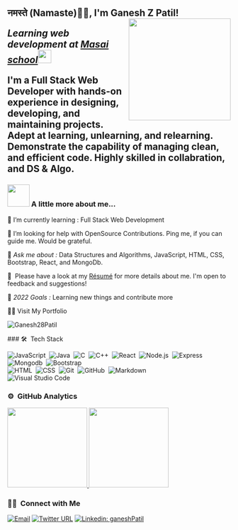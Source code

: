<h2>नमस्ते (Namaste)🙏🏻, I'm Ganesh Z Patil! 
<!--  <img src="https://media.giphy.com/media/12oufCB0MyZ1Go/giphy.gif" width="50"></h2> -->
<img align='right' src="https://media.giphy.com/media/M9gbBd9nbDrOTu1Mqx/giphy.gif" width="230">
<p><em>Learning web development at <a href="https://www.masaischool.com/">Masai school</a><img src="https://media.giphy.com/media/WUlplcMpOCEmTGBtBW/giphy.gif" width="30"> 
</em></p>
 
 I'm a Full Stack Web Developer with hands-on experience in designing, developing, and maintaining projects.
 Adept at learning, unlearning, and relearning. Demonstrate the capability of managing clean, and efficient code.
 Highly skilled in collabration, and DS & Algo.
<!--  
 <p >
<img src="https://img.shields.io/badge/JS-Javascript-red"/>
<img src="https://img.shields.io/badge/React-React-blue"/>
<img src="https://img.shields.io/badge/Node-node-green"/>
<img src="https://img.shields.io/badge/express-Express-blueviolet"/>
<img src="https://img.shields.io/badge/Mongodb-mongodb-brightgreen"/>
<img src="https://img.shields.io/badge/html-HTML-orange"/>
<img src="https://img.shields.io/badge/css-CSS-informational"/>
<img src="https://img.shields.io/badge/%7BB%7D-Bootstrap-blueviolet"/>   
</p> -->


### <img src="https://media.giphy.com/media/VgCDAzcKvsR6OM0uWg/giphy.gif" width="50"/> A little more about me...  

🌱 I’m currently learning :  Full Stack Web Development

🤝 I’m looking for help with OpenSource Contributions. Ping me, if you can guide me. Would be grateful.

💬 *Ask me about :* Data Structures and Algorithms, JavaScript, HTML, CSS, Bootstrap, React, and MongoDb.
  
  📄 &nbsp;Please have a look at my [Résumé](https://drive.google.com/file/d/1LMWO9x_Zn9xD2fDYKCJNysWy6ywKwY-Q/view?usp=sharing) for more details about me. I'm open to feedback and suggestions!


🥅 *2022 Goals :* Learning new things and contribute more  

 
 🙋‍♂️ Visit My Portfolio <!--  https://
                    -->

 <p align="left"> <img src="https://komarev.com/ghpvc/?username=Ganesh28Patil&label=Profile%20views&color=0e75b6&style=flat" alt="Ganesh28Patil" /> </p>
 ### 🛠 &nbsp;Tech Stack


![JavaScript](https://img.shields.io/badge/-JavaScript-05122A?style=flat&logo=javascript)&nbsp;
![Java](https://img.shields.io/badge/-Java-05122A?style=flat&logo=Java&logoColor=FFA518)&nbsp;
![C](https://img.shields.io/badge/-C-05122A?style=flat&logo=C&logoColor=A8B9CC)&nbsp;
![C++](https://img.shields.io/badge/-C++-05122A?style=flat&logo=C%2B%2B&logoColor=00599C)&nbsp;
![React](https://img.shields.io/badge/-React-05122A?style=flat&logo=react)&nbsp;
![Node.js](https://img.shields.io/badge/-Node.js-05122A?style=flat&logo=node.js)&nbsp;
![Express](https://img.shields.io/badge/-Express-05122A?style=flat&logo=express)&nbsp;
![Mongodb](https://img.shields.io/badge/-Mongodb-05122A?style=flat&logo=mongodb)&nbsp; 
![Bootstrap](https://img.shields.io/badge/-Bootstrap-05122A?style=flat&logo=bootstrap&logoColor=563D7C)\
![HTML](https://img.shields.io/badge/-HTML-05122A?style=flat&logo=HTML5)&nbsp;
![CSS](https://img.shields.io/badge/-CSS-05122A?style=flat&logo=CSS3&logoColor=1572B6)&nbsp;
![Git](https://img.shields.io/badge/-Git-05122A?style=flat&logo=git)&nbsp;
![GitHub](https://img.shields.io/badge/-GitHub-05122A?style=flat&logo=github)&nbsp;
![Markdown](https://img.shields.io/badge/-Markdown-05122A?style=flat&logo=markdown)\
![Visual Studio Code](https://img.shields.io/badge/-Visual%20Studio%20Code-05122A?style=flat&logo=visual-studio-code&logoColor=007ACC)&nbsp;


 
### ⚙️ &nbsp;GitHub Analytics 
 
<a width="50%" margin="auto" href="https://github.com/AVS1508">
  <img height="180em" src="https://github-readme-stats.vercel.app/api?username=Ganesh28Patil&theme=buefy&show_icons=true" />
  <img height="180em" src="https://github-readme-stats.vercel.app/api/top-langs/?username=Ganesh28Patil&theme=buefy&layout=compact" />
</a>



<h3> 🤝🏻 &nbsp;Connect with Me </h3>

<a href="mailto:gp28info@gmail.com"><img alt="Email" src="https://img.shields.io/badge/Email-gp28info@gmail.com-blue?style=flat-square&logo=gmail"></a>
[![Twitter URL](https://img.shields.io/twitter/url/https/twitter.com/bukotsunikki.svg?style=social&label=connect%20%40GaneshP71440366)](https://twitter.com/GaneshP71440366)
[![Linkedin: ganeshPatil](https://img.shields.io/badge/-Ganesh_Patil-blue?style=flat-square&logo=Linkedin&logoColor=white&link=https://https://www.linkedin.com/in/ganesh-patil-716b191b8//)](https://www.linkedin.com/in/ganesh-patil-716b191b8/)
